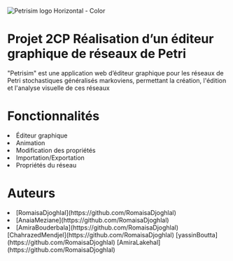 
![Petrisim logo Horizontal - Color ](https://github.com/RomaisaDjoghlal/Petri/assets/162630029/5c7f28dc-06b3-42ee-a1e6-674ae48bcc33 )


# Projet 2CP Réalisation d’un éditeur graphique de réseaux de Petri
"Petrisim"  est une application web d’éditeur graphique pour les réseaux de Petri stochastiques généralisés markoviens, permettant la création, l'édition et l'analyse visuelle de ces réseaux
# Fonctionnalités
<li> Éditeur graphique </li>
<li> Animation </li>
<li> Modification des propriétés </li>
<li> Importation/Exportation </li>
<li> Propriétés du réseau </li>

# Auteurs
 <li>[RomaisaDjoghlal](https://github.com/RomaisaDjoghlal)
 <li>[AnaiaMeziane](https://github.com/RomaisaDjoghlal) 
 <li>[AmiraBouderbala](https://github.com/RomaisaDjoghlal) 
 [ChahrazedMendjel](https://github.com/RomaisaDjoghlal) 
 [yassinBoutta](https://github.com/RomaisaDjoghlal) 
 [AmiraLakehal](https://github.com/RomaisaDjoghlal) 





